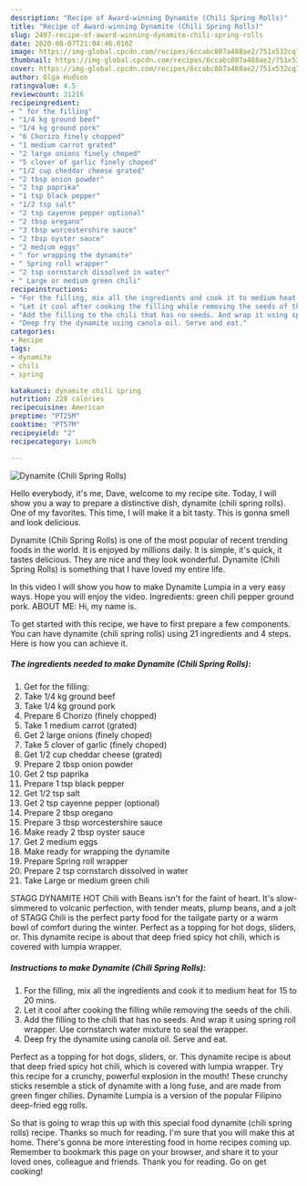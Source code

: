 ```yaml
---
description: "Recipe of Award-winning Dynamite (Chili Spring Rolls)"
title: "Recipe of Award-winning Dynamite (Chili Spring Rolls)"
slug: 2497-recipe-of-award-winning-dynamite-chili-spring-rolls
date: 2020-08-07T21:04:46.010Z
image: https://img-global.cpcdn.com/recipes/6ccabc807a488ae2/751x532cq70/dynamite-chili-spring-rolls-recipe-main-photo.jpg
thumbnail: https://img-global.cpcdn.com/recipes/6ccabc807a488ae2/751x532cq70/dynamite-chili-spring-rolls-recipe-main-photo.jpg
cover: https://img-global.cpcdn.com/recipes/6ccabc807a488ae2/751x532cq70/dynamite-chili-spring-rolls-recipe-main-photo.jpg
author: Olga Hudson
ratingvalue: 4.5
reviewcount: 31216
recipeingredient:
- " for the filling"
- "1/4 kg ground beef"
- "1/4 kg ground pork"
- "6 Chorizo finely chopped"
- "1 medium carrot grated"
- "2 large onions finely choped"
- "5 clover of garlic finely choped"
- "1/2 cup cheddar cheese grated"
- "2 tbsp onion powder"
- "2 tsp paprika"
- "1 tsp black pepper"
- "1/2 tsp salt"
- "2 tsp cayenne pepper optional"
- "2 tbsp oregano"
- "3 tbsp worcestershire sauce"
- "2 tbsp oyster sauce"
- "2 medium eggs"
- " for wrapping the dynamite"
- " Spring roll wrapper"
- "2 tsp cornstarch dissolved in water"
- " Large or medium green chili"
recipeinstructions:
- "For the filling, mix all the ingredients and cook it to medium heat for 15 to 20 mins."
- "Let it cool after cooking the filling while removing the seeds of the chili."
- "Add the filling to the chili that has no seeds. And wrap it using spring roll wrapper. Use cornstarch water mixture to seal the wrapper."
- "Deep fry the dynamite using canola oil. Serve and eat."
categories:
- Recipe
tags:
- dynamite
- chili
- spring

katakunci: dynamite chili spring 
nutrition: 228 calories
recipecuisine: American
preptime: "PT25M"
cooktime: "PT57M"
recipeyield: "2"
recipecategory: Lunch

---
```



![Dynamite (Chili Spring Rolls)](https://img-global.cpcdn.com/recipes/6ccabc807a488ae2/751x532cq70/dynamite-chili-spring-rolls-recipe-main-photo.jpg)

Hello everybody, it's me, Dave, welcome to my recipe site. Today, I will show you a way to prepare a distinctive dish, dynamite (chili spring rolls). One of my favorites. This time, I will make it a bit tasty. This is gonna smell and look delicious.

Dynamite (Chili Spring Rolls) is one of the most popular of recent trending foods in the world. It is enjoyed by millions daily. It is simple, it's quick, it tastes delicious. They are nice and they look wonderful. Dynamite (Chili Spring Rolls) is something that I have loved my entire life.

In this video I will show you how to make Dynamite Lumpia in a very easy ways. Hope you will enjoy the video. Ingredients: green chili pepper ground pork. ABOUT ME: Hi, my name is.


To get started with this recipe, we have to first prepare a few components. You can have dynamite (chili spring rolls) using 21 ingredients and 4 steps. Here is how you can achieve it.

<!--inarticleads1-->

##### The ingredients needed to make Dynamite (Chili Spring Rolls):

1. Get  for the filling:
1. Take 1/4 kg ground beef
1. Take 1/4 kg ground pork
1. Prepare 6 Chorizo (finely chopped)
1. Take 1 medium carrot (grated)
1. Get 2 large onions (finely choped)
1. Take 5 clover of garlic (finely choped)
1. Get 1/2 cup cheddar cheese (grated)
1. Prepare 2 tbsp onion powder
1. Get 2 tsp paprika
1. Prepare 1 tsp black pepper
1. Get 1/2 tsp salt
1. Get 2 tsp cayenne pepper (optional)
1. Prepare 2 tbsp oregano
1. Prepare 3 tbsp worcestershire sauce
1. Make ready 2 tbsp oyster sauce
1. Get 2 medium eggs
1. Make ready  for wrapping the dynamite
1. Prepare  Spring roll wrapper
1. Prepare 2 tsp cornstarch dissolved in water
1. Take  Large or medium green chili


STAGG DYNAMITE HOT Chili with Beans isn&#39;t for the faint of heart. It&#39;s slow-simmered to volcanic perfection, with tender meats, plump beans, and a jolt of STAGG Chili is the perfect party food for the tailgate party or a warm bowl of comfort during the winter. Perfect as a topping for hot dogs, sliders, or. This dynamite recipe is about that deep fried spicy hot chili, which is covered with lumpia wrapper. 

<!--inarticleads2-->

##### Instructions to make Dynamite (Chili Spring Rolls):

1. For the filling, mix all the ingredients and cook it to medium heat for 15 to 20 mins.
1. Let it cool after cooking the filling while removing the seeds of the chili.
1. Add the filling to the chili that has no seeds. And wrap it using spring roll wrapper. Use cornstarch water mixture to seal the wrapper.
1. Deep fry the dynamite using canola oil. Serve and eat.


Perfect as a topping for hot dogs, sliders, or. This dynamite recipe is about that deep fried spicy hot chili, which is covered with lumpia wrapper. Try this recipe for a crunchy, powerful explosion in the mouth! These crunchy sticks resemble a stick of dynamite with a long fuse, and are made from green finger chilies. Dynamite Lumpia is a version of the popular Filipino deep-fried egg rolls. 

So that is going to wrap this up with this special food dynamite (chili spring rolls) recipe. Thanks so much for reading. I'm sure that you will make this at home. There's gonna be more interesting food in home recipes coming up. Remember to bookmark this page on your browser, and share it to your loved ones, colleague and friends. Thank you for reading. Go on get cooking!
